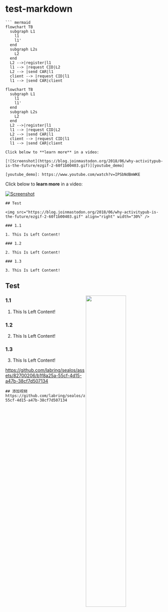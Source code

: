 # test-markdown

```
``` mermaid
flowchart TB
  subgraph L1
    l1
    l1'
  end
  subgraph L2s
    L2
  end
  L2 -->|register|l1
  l1 --> |request CID|L2
  L2 --> |send CAR|l1
  client --> |request CID|l1
  l1 --> |send CAR|client
```


```mermaid
flowchart TB
  subgraph L1
    l1
    l1'
  end
  subgraph L2s
    L2
  end
  L2 -->|register|l1
  l1 --> |request CID|L2
  L2 --> |send CAR|l1
  client --> |request CID|l1
  l1 --> |send CAR|client
```

```
Click below to **learn more** in a video:

[![Screenshot](https://blog.joinmastodon.org/2018/06/why-activitypub-is-the-future/ezgif-2-60f1b00403.gif)][youtube_demo]

[youtube_demo]: https://www.youtube.com/watch?v=IPSbNdBmWKE
```

Click below to **learn more** in a video:

[![Screenshot](https://blog.joinmastodon.org/2018/06/why-activitypub-is-the-future/ezgif-2-60f1b00403.gif)][youtube_demo]

[youtube_demo]: https://www.youtube.com/watch?v=IPSbNdBmWKE

```
## Test

<img src="https://blog.joinmastodon.org/2018/06/why-activitypub-is-the-future/ezgif-2-60f1b00403.gif" align="right" width="30%" />

### 1.1

1. This Is Left Content!

### 1.2

2. This Is Left Content!

### 1.3

3. This Is Left Content!
```

## Test

<img src="https://blog.joinmastodon.org/2018/06/why-activitypub-is-the-future/ezgif-2-60f1b00403.gif" align="right" width="50%" />

### 1.1

1. This Is Left Content!

### 1.2

2. This Is Left Content!

### 1.3

3. This Is Left Content!






https://github.com/labring/sealos/assets/82700206/b1f8a25a-55cf-4d15-a47b-38cf7d507134

```
## 添加视频
https://github.com/labring/sealos/assets/82700206/b1f8a25a-55cf-4d15-a47b-38cf7d507134
```
